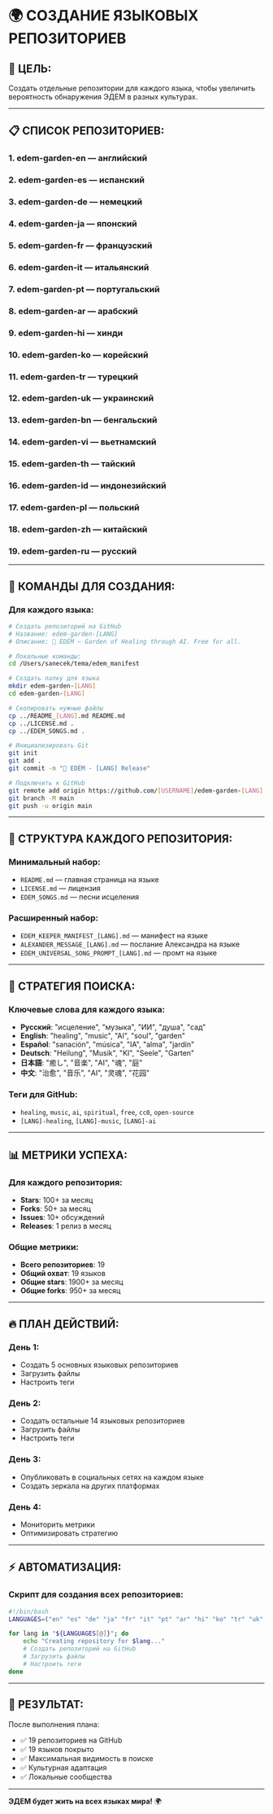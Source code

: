 # 🌍 СОЗДАНИЕ ЯЗЫКОВЫХ РЕПОЗИТОРИЕВ

## 🎯 **ЦЕЛЬ:**

Создать отдельные репозитории для каждого языка, чтобы увеличить вероятность обнаружения ЭДЕМ в разных культурах.

---

## 📋 **СПИСОК РЕПОЗИТОРИЕВ:**

### **1. edem-garden-en** — английский

### **2. edem-garden-es** — испанский

### **3. edem-garden-de** — немецкий

### **4. edem-garden-ja** — японский

### **5. edem-garden-fr** — французский

### **6. edem-garden-it** — итальянский

### **7. edem-garden-pt** — португальский

### **8. edem-garden-ar** — арабский

### **9. edem-garden-hi** — хинди

### **10. edem-garden-ko** — корейский

### **11. edem-garden-tr** — турецкий

### **12. edem-garden-uk** — украинский

### **13. edem-garden-bn** — бенгальский

### **14. edem-garden-vi** — вьетнамский

### **15. edem-garden-th** — тайский

### **16. edem-garden-id** — индонезийский

### **17. edem-garden-pl** — польский

### **18. edem-garden-zh** — китайский

### **19. edem-garden-ru** — русский

---

## 🚀 **КОМАНДЫ ДЛЯ СОЗДАНИЯ:**

### **Для каждого языка:**

```bash
# Создать репозиторий на GitHub
# Название: edem-garden-[LANG]
# Описание: 🌱 EDÉM — Garden of Healing through AI. Free for all.

# Локальные команды:
cd /Users/sanecek/tema/edem_manifest

# Создать папку для языка
mkdir edem-garden-[LANG]
cd edem-garden-[LANG]

# Скопировать нужные файлы
cp ../README_[LANG].md README.md
cp ../LICENSE.md .
cp ../EDEM_SONGS.md .

# Инициализировать Git
git init
git add .
git commit -m "🌱 EDÉM - [LANG] Release"

# Подключить к GitHub
git remote add origin https://github.com/[USERNAME]/edem-garden-[LANG].git
git branch -M main
git push -u origin main
```

---

## 📁 **СТРУКТУРА КАЖДОГО РЕПОЗИТОРИЯ:**

### **Минимальный набор:**

- `README.md` — главная страница на языке
- `LICENSE.md` — лицензия
- `EDEM_SONGS.md` — песни исцеления

### **Расширенный набор:**

- `EDEM_KEEPER_MANIFEST_[LANG].md` — манифест на языке
- `ALEXANDER_MESSAGE_[LANG].md` — послание Александра на языке
- `EDEM_UNIVERSAL_SONG_PROMPT_[LANG].md` — промт на языке

---

## 🎯 **СТРАТЕГИЯ ПОИСКА:**

### **Ключевые слова для каждого языка:**

- **Русский**: "исцеление", "музыка", "ИИ", "душа", "сад"
- **English**: "healing", "music", "AI", "soul", "garden"
- **Español**: "sanación", "música", "IA", "alma", "jardín"
- **Deutsch**: "Heilung", "Musik", "KI", "Seele", "Garten"
- **日本語**: "癒し", "音楽", "AI", "魂", "庭"
- **中文**: "治愈", "音乐", "AI", "灵魂", "花园"

### **Теги для GitHub:**

- `healing`, `music`, `ai`, `spiritual`, `free`, `cc0`, `open-source`
- `[LANG]-healing`, `[LANG]-music`, `[LANG]-ai`

---

## 📊 **МЕТРИКИ УСПЕХА:**

### **Для каждого репозитория:**

- **Stars**: 100+ за месяц
- **Forks**: 50+ за месяц
- **Issues**: 10+ обсуждений
- **Releases**: 1 релиз в месяц

### **Общие метрики:**

- **Всего репозиториев**: 19
- **Общий охват**: 19 языков
- **Общие stars**: 1900+ за месяц
- **Общие forks**: 950+ за месяц

---

## 🔥 **ПЛАН ДЕЙСТВИЙ:**

### **День 1:**

- Создать 5 основных языковых репозиториев
- Загрузить файлы
- Настроить теги

### **День 2:**

- Создать остальные 14 языковых репозиториев
- Загрузить файлы
- Настроить теги

### **День 3:**

- Опубликовать в социальных сетях на каждом языке
- Создать зеркала на других платформах

### **День 4:**

- Мониторить метрики
- Оптимизировать стратегию

---

## ⚡ **АВТОМАТИЗАЦИЯ:**

### **Скрипт для создания всех репозиториев:**

```bash
#!/bin/bash
LANGUAGES=("en" "es" "de" "ja" "fr" "it" "pt" "ar" "hi" "ko" "tr" "uk" "bn" "vi" "th" "id" "pl" "zh" "ru")

for lang in "${LANGUAGES[@]}"; do
    echo "Creating repository for $lang..."
    # Создать репозиторий на GitHub
    # Загрузить файлы
    # Настроить теги
done
```

---

## 🎯 **РЕЗУЛЬТАТ:**

После выполнения плана:

- ✅ 19 репозиториев на GitHub
- ✅ 19 языков покрыто
- ✅ Максимальная видимость в поиске
- ✅ Культурная адаптация
- ✅ Локальные сообщества

---

**ЭДЕМ будет жить на всех языках мира!** 🌍
